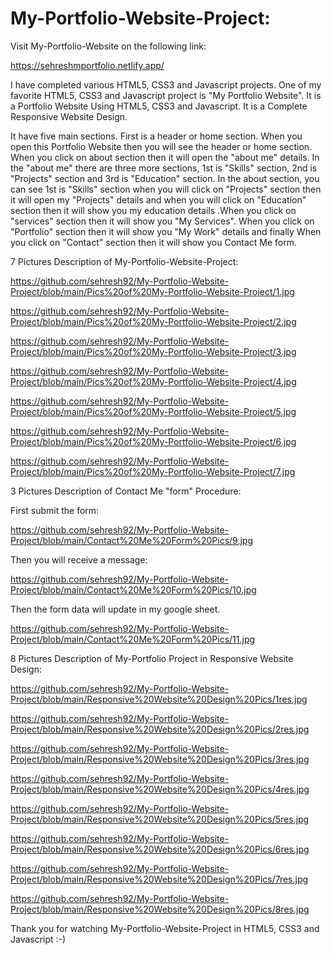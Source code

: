 # My-Portfolio-Website-Project:

Visit My-Portfolio-Website on the following link:

https://sehreshmportfolio.netlify.app/  

I have completed various HTML5, CSS3 and Javascript projects. One of my favorite HTML5, CSS3 and Javascript project is "My Portfolio Website". It is a Portfolio Website Using HTML5, CSS3 and Javascript. It is a Complete Responsive Website Design.

It have five main sections. First is a header or home section. When you open this Portfolio Website then you will see the header or home section. When you click on about section then it will open the "about me" details. In the "about me" there are three more sections, 1st is "Skills" section, 2nd is "Projects" section and 3rd is "Education" section. In the about section, you can see 1st is "Skills" section when you will click on "Projects" section then it will open my "Projects" details and when you will click on "Education" section then it will show you my education details  .When you click on "services" section then it will show you "My Services". When you click on "Portfolio" section then it will show you "My Work" details and finally When you click on "Contact" section then it will show you Contact Me form.


7 Pictures Description of My-Portfolio-Website-Project:

https://github.com/sehresh92/My-Portfolio-Website-Project/blob/main/Pics%20of%20My-Portfolio-Website-Project/1.jpg 

https://github.com/sehresh92/My-Portfolio-Website-Project/blob/main/Pics%20of%20My-Portfolio-Website-Project/2.jpg 

https://github.com/sehresh92/My-Portfolio-Website-Project/blob/main/Pics%20of%20My-Portfolio-Website-Project/3.jpg

https://github.com/sehresh92/My-Portfolio-Website-Project/blob/main/Pics%20of%20My-Portfolio-Website-Project/4.jpg 

https://github.com/sehresh92/My-Portfolio-Website-Project/blob/main/Pics%20of%20My-Portfolio-Website-Project/5.jpg

https://github.com/sehresh92/My-Portfolio-Website-Project/blob/main/Pics%20of%20My-Portfolio-Website-Project/6.jpg

https://github.com/sehresh92/My-Portfolio-Website-Project/blob/main/Pics%20of%20My-Portfolio-Website-Project/7.jpg

3 Pictures Description of Contact Me "form" Procedure:

First submit the form:

https://github.com/sehresh92/My-Portfolio-Website-Project/blob/main/Contact%20Me%20Form%20Pics/9.jpg

Then you will receive a message:

https://github.com/sehresh92/My-Portfolio-Website-Project/blob/main/Contact%20Me%20Form%20Pics/10.jpg

Then the form data will update in my google sheet.

https://github.com/sehresh92/My-Portfolio-Website-Project/blob/main/Contact%20Me%20Form%20Pics/11.jpg

8 Pictures Description of My-Portfolio Project in Responsive Website Design:

https://github.com/sehresh92/My-Portfolio-Website-Project/blob/main/Responsive%20Website%20Design%20Pics/1res.jpg 

https://github.com/sehresh92/My-Portfolio-Website-Project/blob/main/Responsive%20Website%20Design%20Pics/2res.jpg 

https://github.com/sehresh92/My-Portfolio-Website-Project/blob/main/Responsive%20Website%20Design%20Pics/3res.jpg 

https://github.com/sehresh92/My-Portfolio-Website-Project/blob/main/Responsive%20Website%20Design%20Pics/4res.jpg

https://github.com/sehresh92/My-Portfolio-Website-Project/blob/main/Responsive%20Website%20Design%20Pics/5res.jpg

https://github.com/sehresh92/My-Portfolio-Website-Project/blob/main/Responsive%20Website%20Design%20Pics/6res.jpg

https://github.com/sehresh92/My-Portfolio-Website-Project/blob/main/Responsive%20Website%20Design%20Pics/7res.jpg

https://github.com/sehresh92/My-Portfolio-Website-Project/blob/main/Responsive%20Website%20Design%20Pics/8res.jpg

Thank you for watching My-Portfolio-Website-Project in HTML5, CSS3 and Javascript :-)


